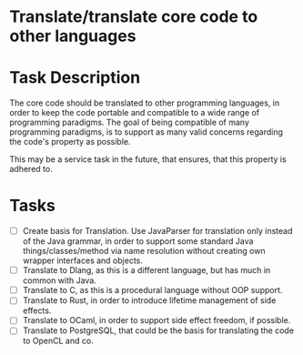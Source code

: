 # Translate/translate core code to other languages
# Task Description
The core code should be translated to other programming languages,
in order to keep the code portable and compatible to a wide range of programming paradigms.
The goal of being compatible of many programming paradigms,
is to support as many valid concerns regarding the code's property as possible.

This may be a service task in the future,
that ensures,
that this property is adhered to.
# Tasks
* [ ] Create basis for Translation. Use JavaParser for translation only instead of the Java grammar,
  in order to support some standard Java things/classes/method via name resolution
  without creating own wrapper interfaces and objects.
* [ ] Translate to Dlang, as this is a different language, but has much in common with Java.
* [ ] Translate to C, as this is a procedural language without OOP support.
* [ ] Translate to Rust, in order to introduce lifetime management of side effects.
* [ ] Translate to OCaml, in order to support side effect freedom, if possible.
* [ ] Translate to PostgreSQL, that could be the basis for translating the code to OpenCL and co.